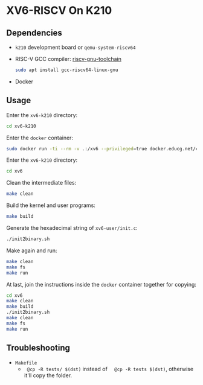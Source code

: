 # XV6-RISCV On K210

## Dependencies
- `k210` development board or `qemu-system-riscv64`
- RISC-V GCC compiler: [riscv-gnu-toolchain](https://github.com/riscv/riscv-gnu-toolchain.git)

    ```bash
    sudo apt install gcc-riscv64-linux-gnu
    ```
- Docker

## Usage

Enter the `xv6-k210` directory:

```bash
cd xv6-k210
```

Enter the `docker` container:

```bash
sudo docker run -ti --rm -v .:/xv6 --privileged=true docker.educg.net/cg/os-contest:2024p6 /bin/bash
```

Enter the `xv6-k210` directory:

```bash
cd xv6
```

Clean the intermediate files:

```bash
make clean
```

Build the kernel and user programs:

```bash
make build
```

Generate the hexadecimal string of `xv6-user/init.c`:

```bash
./init2binary.sh
```

Make again and run:

```bash
make clean
make fs
make run
```

At last, join the instructions inside the `docker` container together for copying:

```bash
cd xv6
make clean
make build
./init2binary.sh
make clean
make fs
make run
```

## Troubleshooting

- `Makefile`
    - `	@cp -R tests/ $(dst)` instead of `	@cp -R tests $(dst)`, otherwise it'll copy the folder.
